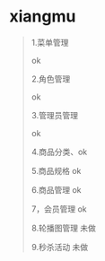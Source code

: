 # xiangmu

> 1.菜单管理
>
> ok
>
> 2.角色管理
>
> ok
>
> 3.管理员管理
>
> ok
>
> 4.商品分类、ok
>
> 5.商品规格 ok
>
> 6.商品管理 ok
>
> 7，会员管理 ok
>
> 8.轮播图管理  未做
>
> 9.秒杀活动  未做

